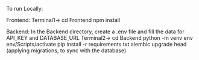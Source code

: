 To run Locally:

Frontend:
Terminal1->
  cd Frontend
  npm install

Backend:
In the Backend directory, create a .env file and fill the data for API_KEY and DATABASE_URL
Terminal2->
  cd Backend
  python -m venv env
  env/Scripts/activate
  pip install -r requirements.txt
  alembic upgrade head (applying migrations, to sync with the database)

  

